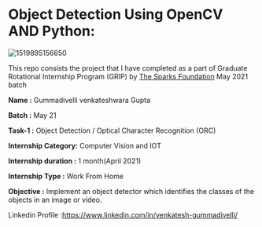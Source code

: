 # Object Detection Using OpenCV AND Python:


![1519895156650](https://user-images.githubusercontent.com/81758092/113904710-fba7fb00-97ef-11eb-9c5f-c51529849263.png)

This repo consists the project that I have completed as a part of Graduate Rotational Internship Program (GRIP) by [The Sparks Foundation](https://www.thesparksfoundationsingapore.org/) May 2021 batch

**Name :**   Gummadivelli venkateshwara Gupta

**Batch :**  May 21

**Task-1 :**  Object Detection / Optical Character Recognition (ORC)

**Internship Category:** Computer Vision and IOT

**Internship duration :** 1 month(April 2021)

**Internship Type :** Work From Home

**Objective :**  Implement an object detector which identifies the classes of the objects in an image or video.



Linkedin Profile :https://www.linkedin.com/in/venkatesh-gummadivelli/             
